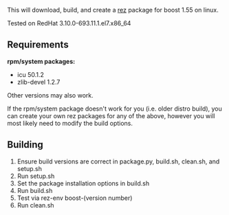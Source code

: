 This will download, build, and create a [rez](http://nerdvegas.github.io/rez/) package for boost 1.55 on linux.  

Tested on RedHat 3.10.0-693.11.1.el7.x86_64

## Requirements

**rpm/system packages:**

 - icu 50.1.2
 - zlib-devel 1.2.7   

Other versions may also work.

If the rpm/system package doesn't work for you (i.e. older distro build), you can create your own rez packages for any of the above, however you will most likely need to modify the build options.

## Building
 1. Ensure build versions are correct in package.py, build.sh, clean.sh, and setup.sh
 2. Run setup.sh
 3. Set the package installation options in build.sh
 4. Run build.sh
 5. Test via rez-env boost-(version number)
 6. Run clean.sh

